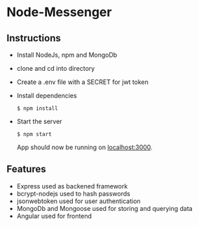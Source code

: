 # Node-Messenger

## Instructions

+ Install NodeJs, npm and MongoDb
+ clone and cd into directory
+ Create a .env file with a SECRET for jwt token
+ Install dependencies
	```
	$ npm install
	```
+ Start the server
	```
	$ npm start
	```
  
  App should now be running on [localhost:3000](http://localhost:3000/).
  
## Features
 + Express used as backened framework
 + bcrypt-nodejs used to hash passwords
 + jsonwebtoken used for user authentication
 + MongoDb and Mongoose used for storing and querying data
 + Angular used for frontend
